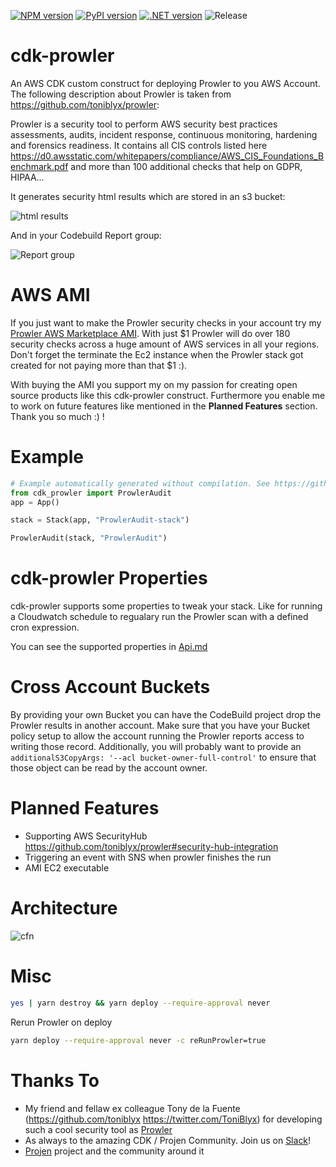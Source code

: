 [![NPM version](https://badge.fury.io/js/cdk-prowler.svg)](https://badge.fury.io/js/cdk-prowler)
[![PyPI version](https://badge.fury.io/py/cdk-prowler.svg)](https://badge.fury.io/py/cdk-prowler)
[![.NET version](https://img.shields.io/nuget/v/com.github.mmuller88.awsCdkBuildBadge.svg?style=flat-square)](https://www.nuget.org/packages/com.github.mmuller88.cdkProwler/)
![Release](https://github.com/mmuller88/cdk-prowler/workflows/Release/badge.svg)

# cdk-prowler

An AWS CDK custom construct for deploying Prowler to you AWS Account. The following description about Prowler is taken from https://github.com/toniblyx/prowler:

Prowler is a security tool to perform AWS security best practices assessments, audits, incident response, continuous monitoring, hardening and forensics readiness. It contains all CIS controls listed here https://d0.awsstatic.com/whitepapers/compliance/AWS_CIS_Foundations_Benchmark.pdf and more than 100 additional checks that help on GDPR, HIPAA…

It generates security html results which are stored in an s3 bucket:

![html results](https://raw.githubusercontent.com/mmuller88/cdk-prowler/main/misc/html-out.png)

And in your Codebuild Report group:

![Report group](https://raw.githubusercontent.com/mmuller88/cdk-prowler/main/misc/report-group-out.png)

# AWS AMI

If you just want to make the Prowler security checks in your account try my [Prowler AWS Marketplace AMI](https://aws.amazon.com/marketplace/pp/prodview-jlwcdlc3weta6). With just $1 Prowler will do over 180 security checks across a huge amount of AWS services in all your regions. Don't forget the terminate the Ec2 instance when the Prowler stack got created for not paying more than that $1 :).

With buying the AMI you support my on my passion for creating open source products like this cdk-prowler construct. Furthermore you enable me to work on future features like mentioned in the **Planned Features** section. Thank you so much :) !

# Example

```python
# Example automatically generated without compilation. See https://github.com/aws/jsii/issues/826
from cdk_prowler import ProwlerAudit
app = App()

stack = Stack(app, "ProwlerAudit-stack")

ProwlerAudit(stack, "ProwlerAudit")
```

# cdk-prowler Properties

cdk-prowler supports some properties to tweak your stack. Like for running a Cloudwatch schedule to regualary run the Prowler scan with a defined cron expression.

You can see the supported properties in [Api.md](https://github.com/mmuller88/cdk-prowler/blob/main/API.md)

# Cross Account Buckets

By providing your own Bucket you can have the CodeBuild project drop the Prowler results in another account. Make sure that you have your Bucket policy setup to allow the account running the Prowler reports access to writing those record.
Additionally, you will probably want to provide an `additionalS3CopyArgs: '--acl bucket-owner-full-control'` to ensure that those object can be read by the account owner.

# Planned Features

* Supporting AWS SecurityHub https://github.com/toniblyx/prowler#security-hub-integration
* Triggering an event with SNS when prowler finishes the run
* AMI EC2 executable

# Architecture

![cfn](misc/cfn.jpg)

# Misc

```sh
yes | yarn destroy && yarn deploy --require-approval never
```

Rerun Prowler on deploy

```sh
yarn deploy --require-approval never -c reRunProwler=true
```

# Thanks To

* My friend and fellaw ex colleague Tony de la Fuente (https://github.com/toniblyx https://twitter.com/ToniBlyx) for developing such a cool security tool as [Prowler](https://github.com/toniblyx/prowler)
* As always to the amazing CDK / Projen Community. Join us on [Slack](https://cdk-dev.slack.com)!
* [Projen](https://github.com/projen/projen) project and the community around it

